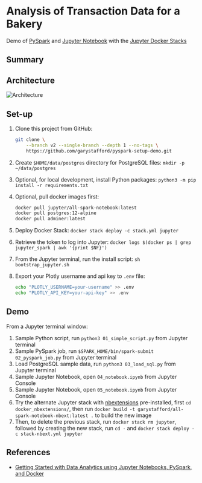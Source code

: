 
# Analysis of Transaction Data for a Bakery
Demo of [PySpark](http://spark.apache.org/docs/2.4.0/api/python/pyspark.html) and [Jupyter Notebook](http://jupyter.org/) with the [Jupyter Docker Stacks](https://jupyter-docker-stacks.readthedocs.io/en/latest/)

## Summary


## Architecture

![Architecture](https://programmaticponderings.files.wordpress.com/2019/12/jupyterdiagram.png)

## Set-up

1. Clone this project from GitHub:

    ```bash
    git clone \
        --branch v2 --single-branch --depth 1 --no-tags \
        https://github.com/garystafford/pyspark-setup-demo.git
    ```

2. Create `$HOME/data/postgres` directory for PostgreSQL files: `mkdir -p ~/data/postgres`
3. Optional, for local development, install Python packages: `python3 -m pip install -r requirements.txt`
4. Optional, pull docker images first:

    ```bash
    docker pull jupyter/all-spark-notebook:latest
    docker pull postgres:12-alpine
    docker pull adminer:latest
    ```

5. Deploy Docker Stack: `docker stack deploy -c stack.yml jupyter`
6. Retrieve the token to log into Jupyter: `docker logs $(docker ps | grep jupyter_spark | awk '{print $NF}')`
7. From the Jupyter terminal, run the install script: `sh bootstrap_jupyter.sh`
8. Export your Plotly username and api key to `.env` file:

    ```bash
    echo "PLOTLY_USERNAME=your-username" >> .env
    echo "PLOTLY_API_KEY=your-api-key" >> .env
    ```

## Demo

From a Jupyter terminal window:

1. Sample Python script, run `python3 01_simple_script.py` from Jupyter terminal
2. Sample PySpark job, run `$SPARK_HOME/bin/spark-submit 02_pyspark_job.py` from Jupyter terminal
3. Load PostgreSQL sample data, run `python3 03_load_sql.py` from Jupyter terminal
4. Sample Jupyter Notebook, open `04_notebook.ipynb` from Jupyter Console
5. Sample Jupyter Notebook, open `05_notebook.ipynb` from Jupyter Console
6. Try the alternate Jupyter stack with [nbextensions](https://jupyter-contrib-nbextensions.readthedocs.io/en/latest/install.html) pre-installed, first `cd docker_nbextensions/`, then run `docker build -t garystafford/all-spark-notebook-nbext:latest .` to build the new image
7. Then, to delete the previous stack, run `docker stack rm jupyter`, followed by creating the new stack, run `cd -` and `docker stack deploy -c stack-nbext.yml jupyter`

## References

- [Getting Started with Data Analytics using Jupyter Notebooks, PySpark, and Docker](https://programmaticponderings.com/2019/12/06/getting-started-with-data-analytics-using-jupyter-notebooks-pyspark-and-docker/)

